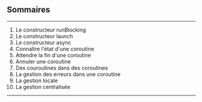 ## Sommaires

---
1. Le constructeur runBlocking
2. Le constructeur launch
3. Le constructeur async
4. Connaître l'état d'une coroutine
5. Attendre la fin d'une coroutine
6. Annuler une coroutine
7. Des couroutines dans des coroutines
8. La gestion des erreurs dans une coroutine
9. La gestion locale
10. La gestion centralisée
---
